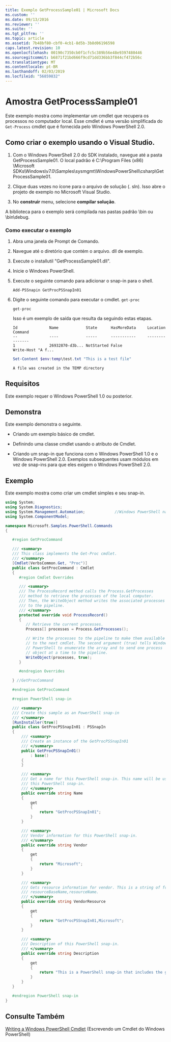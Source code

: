 ```yaml
---
title: Exemplo GetProcessSample01 | Microsoft Docs
ms.custom: ''
ms.date: 09/13/2016
ms.reviewer: ''
ms.suite: ''
ms.tgt_pltfrm: ''
ms.topic: article
ms.assetid: 7b48bf80-cbf0-4cb1-8d5b-3b8d06196598
caps.latest.revision: 10
ms.openlocfilehash: 00190c7350cb0f1cfc5c389b56e48e9397480446
ms.sourcegitcommit: b6871f21bd666f9cd71dd336bb3f844cf472b56c
ms.translationtype: MT
ms.contentlocale: pt-BR
ms.lasthandoff: 02/03/2019
ms.locfileid: "56859832"
---
```

# <a name="getprocesssample01-sample"></a>Amostra GetProcessSample01

Este exemplo mostra como implementar um cmdlet que recupera os processos no computador local. Esse cmdlet é uma versão simplificada do `Get-Process` cmdlet que é fornecida pelo Windows PowerShell 2.0.

## <a name="how-to-build-the-sample-by-using-visual-studio"></a>Como criar o exemplo usando o Visual Studio.

1. Com o Windows PowerShell 2.0 do SDK instalado, navegue até a pasta GetProcessSample01. O local padrão é C:\Program Files (x86) \Microsoft SDKs\Windows\v7.0\Samples\sysmgmt\WindowsPowerShell\csharp\GetProcessSample01.

2. Clique duas vezes no ícone para o arquivo de solução (. sln). Isso abre o projeto de exemplo no Microsoft Visual Studio.

3. No **construir** menu, selecione **compilar solução**.

  A biblioteca para o exemplo será compilada nas pastas padrão \bin ou \bin\debug.

### <a name="how-to-run-the-sample"></a>Como executar o exemplo

1. Abra uma janela de Prompt de Comando.

2. Navegue até o diretório que contém o arquivo. dll de exemplo.

3. Execute o installutil "GetProcessSample01.dll".

4. Inicie o Windows PowerShell.

5. Execute o seguinte comando para adicionar o snap-in para o shell.

   `Add-PSSnapin GetProcPSSnapIn01`

6. Digite o seguinte comando para executar o cmdlet. `get-proc`

   `get-proc`

   Isso é um exemplo de saída que resulta da seguindo estas etapas.

   ```output
   Id              Name            State      HasMoreData     Location             Command
   --              ----            -----      -----------     --------             -------
   1               26932870-d3b... NotStarted False                                 Write-Host "A f...

   ```

   ```powershell
   Set-Content $env:temp\test.txt "This is a test file"
   ```

   ```output
   A file was created in the TEMP directory
   ```

## <a name="requirements"></a>Requisitos

Este exemplo requer o Windows PowerShell 1.0 ou posterior.

## <a name="demonstrates"></a>Demonstra

Este exemplo demonstra o seguinte.

- Criando um exemplo básico de cmdlet.

- Definindo uma classe cmdlet usando o atributo de Cmdlet.

- Criando um snap-in que funciona com o Windows PowerShell 1.0 e o Windows PowerShell 2.0. Exemplos subsequentes usam módulos em vez de snap-ins para que eles exigem o Windows PowerShell 2.0.

## <a name="example"></a>Exemplo

Este exemplo mostra como criar um cmdlet simples e seu snap-in.

```csharp
using System;
using System.Diagnostics;
using System.Management.Automation;             //Windows PowerShell namespace
using System.ComponentModel;

namespace Microsoft.Samples.PowerShell.Commands
{

   #region GetProcCommand

   /// <summary>
   /// This class implements the Get-Proc cmdlet.
   /// </summary>
   [Cmdlet(VerbsCommon.Get, "Proc")]
   public class GetProcCommand : Cmdlet
   {
      #region Cmdlet Overrides

      /// <summary>
      /// The ProcessRecord method calls the Process.GetProcesses
      /// method to retrieve the processes of the local computer.
      /// Then, the WriteObject method writes the associated processes
      /// to the pipeline.
      /// </summary>
      protected override void ProcessRecord()
      {
         // Retrieve the current processes.
         Process[] processes = Process.GetProcesses();

         // Write the processes to the pipeline to make them available
         // to the next cmdlet. The second argument (true) tells Windows
         // PowerShell to enumerate the array and to send one process
         // object at a time to the pipeline.
         WriteObject(processes, true);
      }

      #endregion Overrides

   } //GetProcCommand

   #endregion GetProcCommand

   #region PowerShell snap-in

   /// <summary>
   /// Create this sample as an PowerShell snap-in
   /// </summary>
   [RunInstaller(true)]
   public class GetProcPSSnapIn01 : PSSnapIn
   {
       /// <summary>
       /// Create an instance of the GetProcPSSnapIn01
       /// </summary>
       public GetProcPSSnapIn01()
           : base()
       {
       }

       /// <summary>
       /// Get a name for this PowerShell snap-in. This name will be used in registering
       /// this PowerShell snap-in.
       /// </summary>
       public override string Name
       {
           get
           {
               return "GetProcPSSnapIn01";
           }
       }

       /// <summary>
       /// Vendor information for this PowerShell snap-in.
       /// </summary>
       public override string Vendor
       {
           get
           {
               return "Microsoft";
           }
       }

       /// <summary>
       /// Gets resource information for vendor. This is a string of format:
       /// resourceBaseName,resourceName.
       /// </summary>
       public override string VendorResource
       {
           get
           {
               return "GetProcPSSnapIn01,Microsoft";
           }
       }

       /// <summary>
       /// Description of this PowerShell snap-in.
       /// </summary>
       public override string Description
       {
           get
           {
               return "This is a PowerShell snap-in that includes the get-proc cmdlet.";
           }
       }
   }

   #endregion PowerShell snap-in
}
```

## <a name="see-also"></a>Consulte Também

[Writing a Windows PowerShell Cmdlet](./writing-a-windows-powershell-cmdlet.md) (Escrevendo um Cmdlet do Windows PowerShell)
